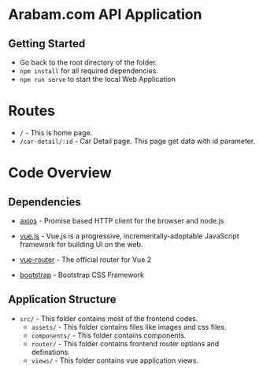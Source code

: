 # Arabam.com API Application

## Getting Started 

- Go back to the root directory of the folder.
- `npm install` for all required dependencies.
- `npm run serve` to start the local Web Application

# Routes

- `/` - This is home page.
- `/car-detail/:id` - Car Detail page. This page get data with id parameter.

# Code Overview

## Dependencies

- [axios](https://github.com/axios/axios) - Promise based HTTP client for the browser and node.js

- [vue.js](https://github.com/vuejs/vue) - Vue.js is a progressive, incrementally-adoptable JavaScript framework for building UI on the web.

- [vue-router](https://github.com/vuejs/vue-router) - The official router for Vue 2

- [bootstrap](https://getbootstrap.com/) - Bootstrap CSS Framework

## Application Structure

- `src/` - This folder contains most of the frontend codes.
    - `assets/` - This folder contains files like images and css files.
    - `components/` - This folder contains components.
    - `router/` - This folder contains frontend router options and definations.
    - `views/` - This folder contains vue application views.
